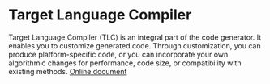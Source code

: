 # Target Language Compiler
Target Language Compiler (TLC) is an integral part of the code generator. It enables you to customize generated code. Through customization, you can produce platform-specific code, or you can incorporate your own algorithmic changes for performance, code size, or compatibility with existing methods. [Online document](https://ww2.mathworks.cn/help/rtw/block-authoring-with-tlc.html)
